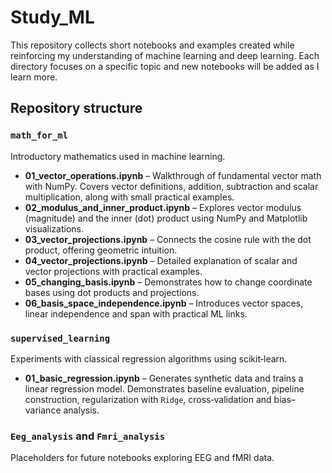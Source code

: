 # Study_ML

This repository collects short notebooks and examples created while reinforcing my understanding of machine learning and deep learning.  Each directory focuses on a specific topic and new notebooks will be added as I learn more.

## Repository structure

### `math_for_ml`
Introductory mathematics used in machine learning.

- **01_vector_operations.ipynb** – Walkthrough of fundamental vector math with NumPy.  Covers vector definitions, addition, subtraction and scalar multiplication, along with small practical examples.
- **02_modulus_and_inner_product.ipynb** – Explores vector modulus (magnitude) and the inner (dot) product using NumPy and Matplotlib visualizations.
- **03_vector_projections.ipynb** – Connects the cosine rule with the dot product, offering geometric intuition.
- **04_vector_projections.ipynb** – Detailed explanation of scalar and vector projections with practical examples.
- **05_changing_basis.ipynb** – Demonstrates how to change coordinate bases using dot products and projections.
- **06_basis_space_independence.ipynb** – Introduces vector spaces, linear independence and span with practical ML links.

### `supervised_learning`
Experiments with classical regression algorithms using scikit‑learn.

- **01_basic_regression.ipynb** – Generates synthetic data and trains a linear regression model.  Demonstrates baseline evaluation, pipeline construction, regularization with `Ridge`, cross‑validation and bias–variance analysis.


### `Eeg_analysis` and `Fmri_analysis`
Placeholders for future notebooks exploring EEG and fMRI data.

